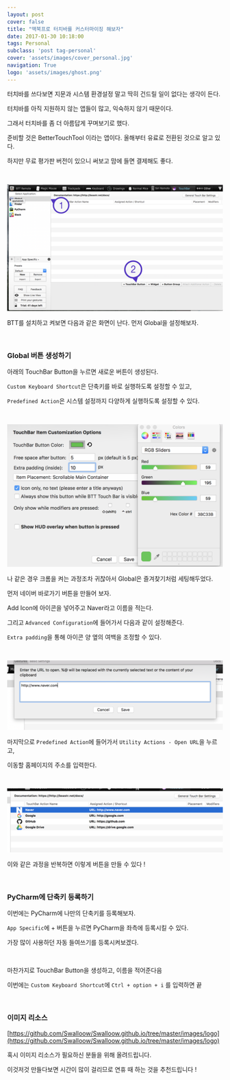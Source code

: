 ```yaml
---
layout: post
cover: false
title: "맥북프로 터치바를 커스터마이징 해보자"
date: 2017-01-30 10:18:00
tags: Personal
subclass: 'post tag-personal'
cover: 'assets/images/cover_personal.jpg'
navigation: True
logo: 'assets/images/ghost.png'
---
```


터치바를 쓰다보면 지문과 시스템 환경설정 말고 딱히 건드릴 일이 없다는 생각이 든다.

터치바를 아직 지원하지 않는 앱들이 많고, 익숙하지 않기 때문이다.

그래서 터치바를 좀 더 아름답게 꾸며보기로 했다.

준비할 것은 BetterTouchTool 이라는 앱이다. 올해부터 유료로 전환된 것으로 알고 있다.

하지만 무료 평가판 버전이 있으니 써보고 맘에 들면 결제해도 좋다.

   ​

![BTT](/images/BTT1.png)

BTT를 설치하고 켜보면 다음과 같은 화면이 난다. 먼저 Global을 설정해보자.

   ​

### Global 버튼 생성하기

아래의 TouchBar Button을 누르면 새로운 버튼이 생성된다.

`Custom Keyboard Shortcut`은 단축키를 바로 실행하도록 설정할 수 있고,

`Predefined Action`은 시스템 설정까지 다양하게 실행하도록 설정할 수 있다.

   ​

![BTT](/images/BTT2.png)

나 같은 경우 크롬을 켜는 과정조차 귀찮아서 Global은 즐겨찾기처럼 세팅해두었다.

먼저 네이버 바로가기 버튼을 만들어 보자.

Add Icon에 아이콘을 넣어주고 Naver라고 이름을 적는다.

그리고 `Advanced Configuration`에 들어가서 다음과 같이 설정해준다.

`Extra padding`을 통해 아이콘 양 옆의 여백을 조정할 수 있다.

   ​

![BTT](/images/BTT3.png)

마지막으로 `Predefined Action`에 들어가서 `Utility Actions - Open URL`을 누르고,

이동할 홈페이지의 주소를 입력한다.

   ​

![BTT](/images/BTT4.png)

이와 같은 과정을 반복하면 이렇게 버튼을 만들 수 있다 !

   ​

### PyCharm에 단축키 등록하기

이번에는 PyCharm에 나만의 단축키를 등록해보자.

`App Specific`에 + 버튼을 누르면 PyCharm을 좌측에 등록시킬 수 있다.

가장 많이 사용하던 자동 들여쓰기를 등록시켜보겠다.

   ​

마찬가지로 TouchBar Button을 생성하고, 이름을 적어준다음

이번에는 `Custom Keyboard Shortcut`에 `Ctrl + option + i` 를 입력하면 끝

   ​

### 이미지 리소스

[https://github.com/Swalloow/Swalloow.github.io/tree/master/images/logo](https://github.com/Swalloow/Swalloow.github.io/tree/master/images/logo)

혹시 이미지 리소스가 필요하신 분들을 위해 올려드립니다.

이것저것 만들다보면 시간이 많이 걸리므로 연휴 때 하는 것을 추천드립니다 !
